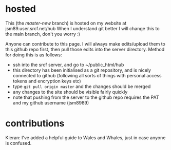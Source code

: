 # hosted
This (the *master-new* branch) is hosted on my website at jsm89.user.srcf.net/hub
When I understand git better I will change this to the main branch, don't you worry :)

Anyone can contribute to this page. 
I will always make edits/upload them to this github repo first, then pull those edits into the server directory.
Method for doing this is as follows:
- ssh into the srcf server, and go to ~/public_html/hub
- this directory has been initialised as a git repository, and is nicely connected to github (following all sorts of things with personal access tokens and encryption keys etc)
- type `git pull origin master` and the changes should be merged
- any changes to the site should be visible fairly quickly
- note that pushing from the server to the github repo requires the PAT and my github username (jsm8989)

# contributions
Kieran: I've added a helpful guide to Wales and Whales, just in case anyone is confused.
